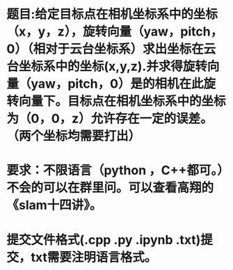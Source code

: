 # 题目:给定目标点在相机坐标系中的坐标（x，y，z），旋转向量（yaw，pitch，0）（相对于云台坐标系）求出坐标在云台坐标系中的坐标(x,y,z).并求得旋转向量（yaw，pitch，0）是的相机在此旋转向量下。目标点在相机坐标系中的坐标为（0，0，z）允许存在一定的误差。（两个坐标均需要打出）
# 要求：不限语言（python ，C++都可。）不会的可以在群里问。可以查看高翔的《slam十四讲》。
# 提交文件格式(.cpp .py .ipynb  .txt)提交，txt需要注明语言格式。